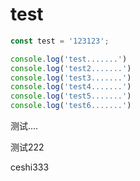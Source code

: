# test

```javascript
const test = '123123';

console.log('test.......')
console.log('test2.......')
console.log('test3.......')
console.log('test4.......')
console.log('test5.......')
console.log('test6.......')
```


测试....

测试222

ceshi333